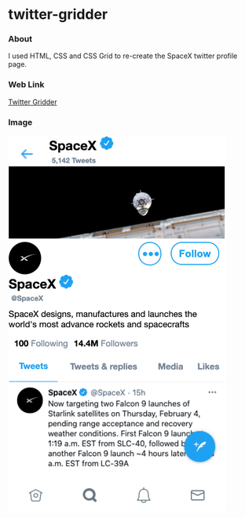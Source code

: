 # twitter-gridder

### About

I used HTML, CSS and CSS Grid to re-create the SpaceX twitter profile page.

### Web Link

[Twitter Gridder]()

### Image

![twitter gridder image](assets/final.png)
